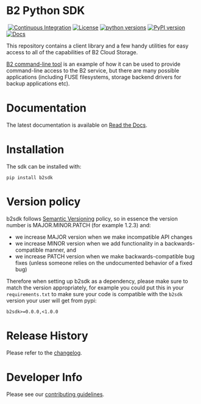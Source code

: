 # B2 Python SDK
&nbsp;[![Continuous Integration](https://github.com/Backblaze/b2-sdk-python/workflows/Continuous%20Integration/badge.svg)](https://github.com/Backblaze/b2-sdk-python/actions?query=workflow%3A%22Continuous+Integration%22)&nbsp;[![License](https://img.shields.io/pypi/l/b2sdk.svg?label=License)](https://pypi.python.org/pypi/b2)&nbsp;[![python versions](https://img.shields.io/pypi/pyversions/b2sdk.svg?label=python%20versions)](https://pypi.python.org/pypi/b2sdk)&nbsp;[![PyPI version](https://img.shields.io/pypi/v/b2sdk.svg?label=PyPI%20version)](https://pypi.python.org/pypi/b2sdk)&nbsp;[![Docs](https://readthedocs.org/projects/b2-sdk-python/badge/?version=master)](https://b2-sdk-python.readthedocs.io/en/master/)



This repository contains a client library and a few handy utilities for easy access to all of the capabilities of B2 Cloud Storage.

[B2 command-line tool](https://github.com/Backblaze/B2_Command_Line_Tool) is an example of how it can be used to provide command-line access to the B2 service, but there are many possible applications (including FUSE filesystems, storage backend drivers for backup applications etc).

# Documentation

The latest documentation is available on [Read the Docs](https://b2-sdk-python.readthedocs.io).

# Installation

The sdk can be installed with:

    pip install b2sdk

# Version policy

b2sdk follows [Semantic Versioning](https://semver.org/) policy, so in essence the version number is MAJOR.MINOR.PATCH (for example 1.2.3) and:
- we increase MAJOR version when we make incompatible API changes
- we increase MINOR version when we add functionality in a backwards-compatible manner, and
- we increase PATCH version when we make backwards-compatible bug fixes (unless someone relies on the undocumented behavior of a fixed bug)

Therefore when setting up b2sdk as a dependency, please make sure to match the version appropriately, for example you could put this in your `requirements.txt` to make sure your code is compatible with the `b2sdk` version your user will get from pypi:

```
b2sdk>=0.0.0,<1.0.0
```

# Release History

Please refer to the [changelog](CHANGELOG.md).

# Developer Info

Please see our [contributing guidelines](CONTRIBUTING.md).
